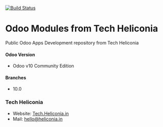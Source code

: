 [![Build Status](https://travis-ci.org/TechHeliconia/OdooDev.svg?branch=master)](https://travis-ci.org/TechHeliconia/OdooDev)

# Odoo Modules from Tech Heliconia #

Public Odoo Apps Development repository from Tech Heliconia

#### Odoo Version ####

* Odoo v10 Community Edition

#### Branches ####

* 10.0

### Tech Heliconia ###

* Website: [Tech.Heliconia.in](https://tech.heliconia.in)
* Mail: hello@heliconia.in
